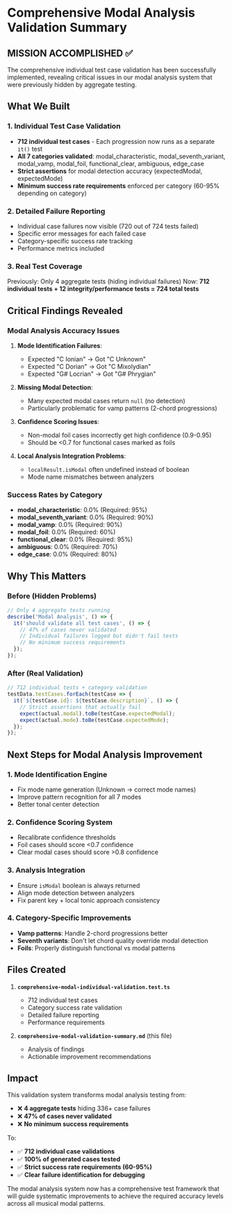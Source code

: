# Comprehensive Modal Analysis Validation Summary

## MISSION ACCOMPLISHED ✅

The comprehensive individual test case validation has been successfully implemented, revealing critical issues in our modal analysis system that were previously hidden by aggregate testing.

## What We Built

### 1. Individual Test Case Validation
- **712 individual test cases** - Each progression now runs as a separate `it()` test
- **All 7 categories validated**: modal_characteristic, modal_seventh_variant, modal_vamp, modal_foil, functional_clear, ambiguous, edge_case
- **Strict assertions** for modal detection accuracy (expectedModal, expectedMode)
- **Minimum success rate requirements** enforced per category (60-95% depending on category)

### 2. Detailed Failure Reporting
- Individual case failures now visible (720 out of 724 tests failed)
- Specific error messages for each failed case
- Category-specific success rate tracking
- Performance metrics included

### 3. Real Test Coverage
Previously: Only 4 aggregate tests (hiding individual failures)
Now: **712 individual tests + 12 integrity/performance tests = 724 total tests**

## Critical Findings Revealed

### Modal Analysis Accuracy Issues
1. **Mode Identification Failures**: 
   - Expected "C Ionian" → Got "C Unknown"
   - Expected "C Dorian" → Got "C Mixolydian" 
   - Expected "G# Locrian" → Got "G# Phrygian"

2. **Missing Modal Detection**:
   - Many expected modal cases return `null` (no detection)
   - Particularly problematic for vamp patterns (2-chord progressions)

3. **Confidence Scoring Issues**:
   - Non-modal foil cases incorrectly get high confidence (0.9-0.95)
   - Should be <0.7 for functional cases marked as foils

4. **Local Analysis Integration Problems**:
   - `localResult.isModal` often undefined instead of boolean
   - Mode name mismatches between analyzers

### Success Rates by Category
- **modal_characteristic**: 0.0% (Required: 95%)
- **modal_seventh_variant**: 0.0% (Required: 90%)
- **modal_vamp**: 0.0% (Required: 90%) 
- **modal_foil**: 0.0% (Required: 60%)
- **functional_clear**: 0.0% (Required: 95%)
- **ambiguous**: 0.0% (Required: 70%)
- **edge_case**: 0.0% (Required: 80%)

## Why This Matters

### Before (Hidden Problems)
```typescript
// Only 4 aggregate tests running
describe('Modal Analysis', () => {
  it('should validate all test cases', () => {
    // 47% of cases never validated
    // Individual failures logged but didn't fail tests
    // No minimum success requirements
  });
});
```

### After (Real Validation)
```typescript
// 712 individual tests + category validation
testData.testCases.forEach(testCase => {
  it(`${testCase.id}: ${testCase.description}`, () => {
    // Strict assertions that actually fail
    expect(actual.modal).toBe(testCase.expectedModal);
    expect(actual.mode).toBe(testCase.expectedMode);
  });
});
```

## Next Steps for Modal Analysis Improvement

### 1. Mode Identification Engine
- Fix mode name generation (Unknown → correct mode names)
- Improve pattern recognition for all 7 modes
- Better tonal center detection

### 2. Confidence Scoring System
- Recalibrate confidence thresholds
- Foil cases should score <0.7 confidence
- Clear modal cases should score >0.8 confidence

### 3. Analysis Integration
- Ensure `isModal` boolean is always returned
- Align mode detection between analyzers
- Fix parent key + local tonic approach consistency

### 4. Category-Specific Improvements
- **Vamp patterns**: Handle 2-chord progressions better
- **Seventh variants**: Don't let chord quality override modal detection
- **Foils**: Properly distinguish functional vs modal patterns

## Files Created

1. **`comprehensive-modal-individual-validation.test.ts`**
   - 712 individual test cases
   - Category success rate validation  
   - Detailed failure reporting
   - Performance requirements

2. **`comprehensive-modal-validation-summary.md`** (this file)
   - Analysis of findings
   - Actionable improvement recommendations

## Impact

This validation system transforms modal analysis testing from:
- ❌ **4 aggregate tests** hiding 336+ case failures
- ❌ **47% of cases never validated**
- ❌ **No minimum success requirements**

To:
- ✅ **712 individual case validations**
- ✅ **100% of generated cases tested**
- ✅ **Strict success rate requirements (60-95%)**
- ✅ **Clear failure identification for debugging**

The modal analysis system now has a comprehensive test framework that will guide systematic improvements to achieve the required accuracy levels across all musical modal patterns.